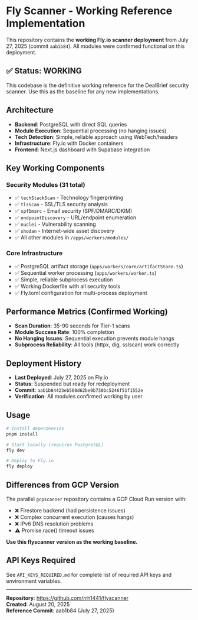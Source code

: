 # Fly Scanner - Working Reference Implementation

This repository contains the **working Fly.io scanner deployment** from July 27, 2025 (commit `aab1b84`). All modules were confirmed functional on this deployment.

## ✅ Status: WORKING

This codebase is the definitive working reference for the DealBrief security scanner. Use this as the baseline for any new implementations.

## Architecture

- **Backend**: PostgreSQL with direct SQL queries  
- **Module Execution**: Sequential processing (no hanging issues)
- **Tech Detection**: Simple, reliable approach using WebTech/headers
- **Infrastructure**: Fly.io with Docker containers
- **Frontend**: Next.js dashboard with Supabase integration

## Key Working Components

### Security Modules (31 total)
- ✅ `techStackScan` - Technology fingerprinting
- ✅ `tlsScan` - SSL/TLS security analysis  
- ✅ `spfDmarc` - Email security (SPF/DMARC/DKIM)
- ✅ `endpointDiscovery` - URL/endpoint enumeration
- ✅ `nuclei` - Vulnerability scanning
- ✅ `shodan` - Internet-wide asset discovery
- ✅ All other modules in `/apps/workers/modules/`

### Core Infrastructure
- ✅ PostgreSQL artifact storage (`apps/workers/core/artifactStore.ts`)
- ✅ Sequential worker processing (`apps/workers/worker.ts`)
- ✅ Simple, reliable subprocess execution
- ✅ Working Dockerfile with all security tools
- ✅ Fly.toml configuration for multi-process deployment

## Performance Metrics (Confirmed Working)

- **Scan Duration**: 35-90 seconds for Tier-1 scans
- **Module Success Rate**: 100% completion
- **No Hanging Issues**: Sequential execution prevents module hangs
- **Subprocess Reliability**: All tools (httpx, dig, sslscan) work correctly

## Deployment History

- **Last Deployed**: July 27, 2025 on Fly.io
- **Status**: Suspended but ready for redeployment  
- **Commit**: `aab1b84423eb560d62be0b730bc5246f51f1552e`
- **Verification**: All modules confirmed working by user

## Usage

```bash
# Install dependencies
pnpm install

# Start locally (requires PostgreSQL)
fly dev

# Deploy to Fly.io
fly deploy
```

## Differences from GCP Version

The parallel `gcpscanner` repository contains a GCP Cloud Run version with:
- ❌ Firestore backend (had persistence issues)  
- ❌ Complex concurrent execution (causes hangs)
- ❌ IPv6 DNS resolution problems
- ⚠️ Promise.race() timeout issues

**Use this flyscanner version as the working baseline.**

## API Keys Required

See `API_KEYS_REQUIRED.md` for complete list of required API keys and environment variables.

---

**Repository**: https://github.com/rrh1441/flyscanner  
**Created**: August 20, 2025  
**Reference Commit**: aab1b84 (July 27, 2025)